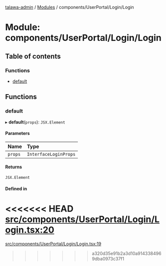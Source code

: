 [talawa-admin](../README.md) / [Modules](../modules.md) / components/UserPortal/Login/Login

# Module: components/UserPortal/Login/Login

## Table of contents

### Functions

- [default](components_UserPortal_Login_Login.md#default)

## Functions

### default

▸ **default**(`props`): `JSX.Element`

#### Parameters

| Name | Type |
| :------ | :------ |
| `props` | `InterfaceLoginProps` |

#### Returns

`JSX.Element`

#### Defined in

<<<<<<< HEAD
[src/components/UserPortal/Login/Login.tsx:20](https://github.com/PalisadoesFoundation/talawa-admin/blob/12d9229/src/components/UserPortal/Login/Login.tsx#L20)
=======
[src/components/UserPortal/Login/Login.tsx:19](https://github.com/PalisadoesFoundation/talawa-admin/blob/b619a0d/src/components/UserPortal/Login/Login.tsx#L19)
>>>>>>> a320d35e91b2a3d10a9143384969dba0973c37f1
